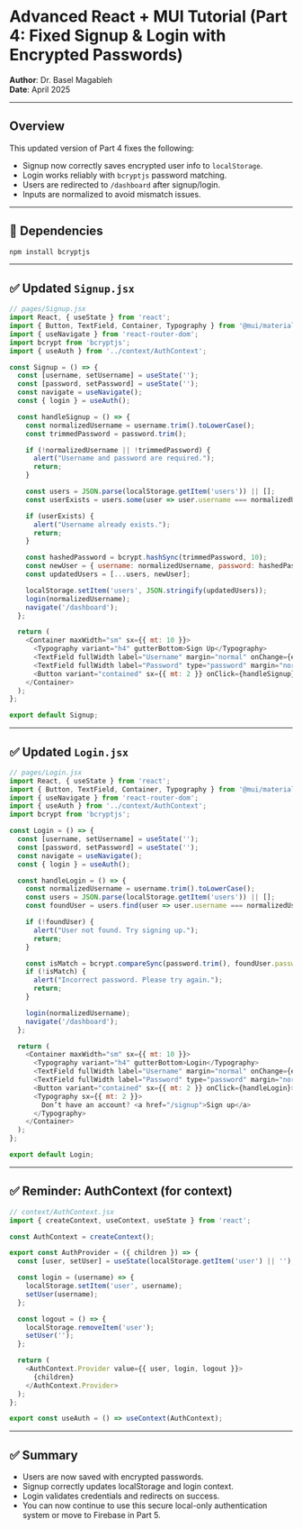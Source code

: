 
# Advanced React + MUI Tutorial (Part 4: Fixed Signup & Login with Encrypted Passwords)

**Author**: Dr. Basel Magableh  
**Date**: April 2025

---

## Overview

This updated version of Part 4 fixes the following:

- Signup now correctly saves encrypted user info to `localStorage`.
- Login works reliably with `bcryptjs` password matching.
- Users are redirected to `/dashboard` after signup/login.
- Inputs are normalized to avoid mismatch issues.

---

## 🔧 Dependencies

```bash
npm install bcryptjs
```

---

## ✅ Updated `Signup.jsx`

```javascript
// pages/Signup.jsx
import React, { useState } from 'react';
import { Button, TextField, Container, Typography } from '@mui/material';
import { useNavigate } from 'react-router-dom';
import bcrypt from 'bcryptjs';
import { useAuth } from '../context/AuthContext';

const Signup = () => {
  const [username, setUsername] = useState('');
  const [password, setPassword] = useState('');
  const navigate = useNavigate();
  const { login } = useAuth();

  const handleSignup = () => {
    const normalizedUsername = username.trim().toLowerCase();
    const trimmedPassword = password.trim();

    if (!normalizedUsername || !trimmedPassword) {
      alert("Username and password are required.");
      return;
    }

    const users = JSON.parse(localStorage.getItem('users')) || [];
    const userExists = users.some(user => user.username === normalizedUsername);

    if (userExists) {
      alert("Username already exists.");
      return;
    }

    const hashedPassword = bcrypt.hashSync(trimmedPassword, 10);
    const newUser = { username: normalizedUsername, password: hashedPassword };
    const updatedUsers = [...users, newUser];

    localStorage.setItem('users', JSON.stringify(updatedUsers));
    login(normalizedUsername);
    navigate('/dashboard');
  };

  return (
    <Container maxWidth="sm" sx={{ mt: 10 }}>
      <Typography variant="h4" gutterBottom>Sign Up</Typography>
      <TextField fullWidth label="Username" margin="normal" onChange={e => setUsername(e.target.value)} />
      <TextField fullWidth label="Password" type="password" margin="normal" onChange={e => setPassword(e.target.value)} />
      <Button variant="contained" sx={{ mt: 2 }} onClick={handleSignup}>Sign Up</Button>
    </Container>
  );
};

export default Signup;
```

---

## ✅ Updated `Login.jsx`

```javascript
// pages/Login.jsx
import React, { useState } from 'react';
import { Button, TextField, Container, Typography } from '@mui/material';
import { useNavigate } from 'react-router-dom';
import { useAuth } from '../context/AuthContext';
import bcrypt from 'bcryptjs';

const Login = () => {
  const [username, setUsername] = useState('');
  const [password, setPassword] = useState('');
  const navigate = useNavigate();
  const { login } = useAuth();

  const handleLogin = () => {
    const normalizedUsername = username.trim().toLowerCase();
    const users = JSON.parse(localStorage.getItem('users')) || [];
    const foundUser = users.find(user => user.username === normalizedUsername);

    if (!foundUser) {
      alert("User not found. Try signing up.");
      return;
    }

    const isMatch = bcrypt.compareSync(password.trim(), foundUser.password);
    if (!isMatch) {
      alert("Incorrect password. Please try again.");
      return;
    }

    login(normalizedUsername);
    navigate('/dashboard');
  };

  return (
    <Container maxWidth="sm" sx={{ mt: 10 }}>
      <Typography variant="h4" gutterBottom>Login</Typography>
      <TextField fullWidth label="Username" margin="normal" onChange={e => setUsername(e.target.value)} />
      <TextField fullWidth label="Password" type="password" margin="normal" onChange={e => setPassword(e.target.value)} />
      <Button variant="contained" sx={{ mt: 2 }} onClick={handleLogin}>Login</Button>
      <Typography sx={{ mt: 2 }}>
        Don’t have an account? <a href="/signup">Sign up</a>
      </Typography>
    </Container>
  );
};

export default Login;
```

---

## ✅ Reminder: AuthContext (for context)

```javascript
// context/AuthContext.jsx
import { createContext, useContext, useState } from 'react';

const AuthContext = createContext();

export const AuthProvider = ({ children }) => {
  const [user, setUser] = useState(localStorage.getItem('user') || '');

  const login = (username) => {
    localStorage.setItem('user', username);
    setUser(username);
  };

  const logout = () => {
    localStorage.removeItem('user');
    setUser('');
  };

  return (
    <AuthContext.Provider value={{ user, login, logout }}>
      {children}
    </AuthContext.Provider>
  );
};

export const useAuth = () => useContext(AuthContext);
```

---

## ✅ Summary

- Users are now saved with encrypted passwords.
- Signup correctly updates localStorage and login context.
- Login validates credentials and redirects on success.
- You can now continue to use this secure local-only authentication system or move to Firebase in Part 5.

